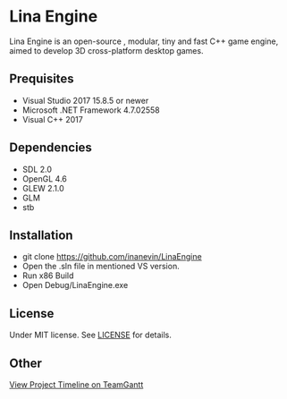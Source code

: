 # Lina Engine
Lina Engine is an open-source , modular, tiny and fast C++ game engine, aimed to develop 3D cross-platform desktop games.

## Prequisites
- Visual Studio 2017 15.8.5 or newer
- Microsoft .NET Framework 4.7.02558
- Visual C++ 2017

## Dependencies
- SDL 2.0
- OpenGL 4.6
- GLEW 2.1.0
- GLM
- stb

## Installation
- git clone https://github.com/inanevin/LinaEngine
- Open the .sln file in mentioned VS version.
- Run x86 Build
- Open Debug/LinaEngine.exe

## License
Under MIT license. See [LICENSE](https://github.com/lineupthesky/LinaEngine/blob/master/LICENSE.md) for details.

## Other

[View Project Timeline on TeamGantt](https://prod.teamgantt.com/gantt/schedule/?ids=1324878&public_keys=HmDPAs8HHBwi&zoom=d100&font_size=12&estimated_hours=0&assigned_resources=0&percent_complete=0&documents=0&comments=0&col_width=355&hide_header_tabs=0&menu_view=1&resource_filter=1&name_in_bar=0&name_next_to_bar=0&resource_names=1#user=&company=&custom=&date_filter=&hide_completed=false&color_filter=)
